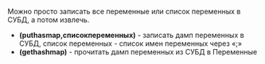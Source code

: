 Можно просто записать все переменные или список переменных в СУБД, а потом извлечь.
- **(puthasmap,списокпеременных)** - записать дамп переменных в СУБД, список переменных - список имен переменных через «;»     
- **(gethashmap)** - прочитать дамп переменных из СУБД в Переменные